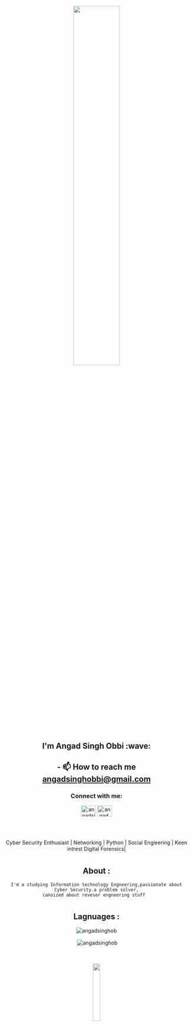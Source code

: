 <p align="center">
  <img src="https://media.giphy.com/media/h5jdsGRS6UdE8sdFme/giphy.gif" width="50%">
  <br />
  <br />
  <samp>
    <h2 align = "center" > I'm Angad Singh Obbi :wave: <h2/>    
</a> <p align = "center">
    - 📫 How to reach me <a href = "mailto: angadsinghobbi@gmail.com">angadsinghobbi@gmail.com</a>
      </p>

<h3 align="center">Connect with me:</h3>
<p align="center">
<a href="https://linkedin.com/in/angadsingh obbi" target="blank"><img align="center" src="https://raw.githubusercontent.com/rahuldkjain/github-profile-readme-generator/master/src/images/icons/Social/linked-in-alt.svg" alt="angadsingh obbi" height="30" width="40" /></a>
<a href="https://instagram.com/angad.singh.obbi" target="blank"><img align="center" src="https://raw.githubusercontent.com/rahuldkjain/github-profile-readme-generator/master/src/images/icons/Social/instagram.svg" alt="angad.singh.obbi" height="30" width="40" /></a>
</p>
    <br />
    <br />
    <p align = "center">
    Cyber Security Enthusiast | Networking | Python | Social Engieering | Keen intrest Digital Forensics|
    <br>
    </p>
    
    
# <a align = "center">     
## About :    
    I'm a studying Information technology Engneering,passionate about Cyber Security.a problem solver,
    canoized about reveser engneering stuff  
  # <a align = "center">
## Lagnuages : 
  
  </samp>
   
</p> 


<p><img align="center" src="https://github-readme-stats.vercel.app/api/top-langs?username=angadsinghob&show_icons=true&locale=en&layout=compact" alt="angadsinghob" /></p>

<p>&nbsp;<img align="center" src="https://github-readme-stats.vercel.app/api?username=angadsinghob&show_icons=true&locale=en" alt="angadsinghob" /></p>




<p align="center">
  
  <br/>
   <br/>
  <img src="https://media.giphy.com/media/jpVnC65DmYeyRL4LHS/giphy.gif" width="20%">
</p>


